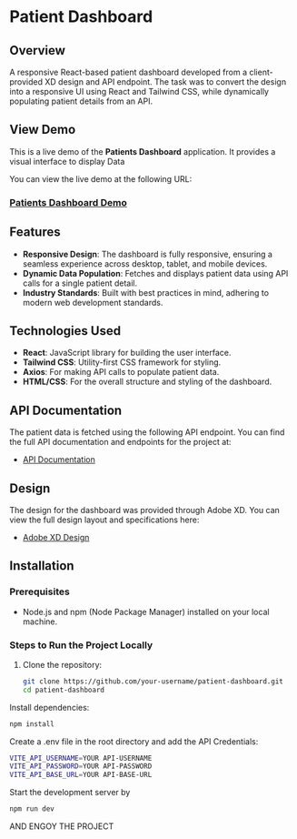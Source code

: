 # Patient Dashboard

## Overview
A responsive React-based patient dashboard developed from a client-provided XD design and API endpoint. The task was to convert the design into a responsive UI using React and Tailwind CSS, while dynamically populating patient details from an API.
## View Demo

This is a live demo of the **Patients Dashboard** application. It provides a visual interface to display Data

You can view the live demo at the following URL:

### [Patients Dashboard Demo](https://wamiq319.github.io/Patients-Dashboard/)

## Features
- **Responsive Design**: The dashboard is fully responsive, ensuring a seamless experience across desktop, tablet, and mobile devices.
- **Dynamic Data Population**: Fetches and displays patient data using API calls for a single patient detail.
- **Industry Standards**: Built with best practices in mind, adhering to modern web development standards.

## Technologies Used
- **React**: JavaScript library for building the user interface.
- **Tailwind CSS**: Utility-first CSS framework for styling.
- **Axios**: For making API calls to populate patient data.
- **HTML/CSS**: For the overall structure and styling of the dashboard.

## API Documentation

The patient data is fetched using the following API endpoint. You can find the full API documentation and endpoints for the project at:

- [API Documentation](https://documenter.getpostman.com/view/11861104/2sA35G42ve)

## Design

The design for the dashboard was provided through Adobe XD. You can view the full design layout and specifications here:

- [Adobe XD Design](https://xd.adobe.com/view/121254c9-532f-4772-a1ba-dfe529a96b39-4741/)

## Installation

### Prerequisites
- Node.js and npm (Node Package Manager) installed on your local machine.

### Steps to Run the Project Locally

1. Clone the repository:

   ```bash
   git clone https://github.com/your-username/patient-dashboard.git
   cd patient-dashboard
   ```
Install dependencies:
```bash
npm install
```
Create a .env file in the root directory and add the API Credentials:
```bash
VITE_API_USERNAME=YOUR API-USERNAME
VITE_API_PASSWORD=YOUR API-PASSWORD
VITE_API_BASE_URL=YOUR API-BASE-URL
```
Start the development server by 
```bash
npm run dev
```
  AND ENGOY THE PROJECT


